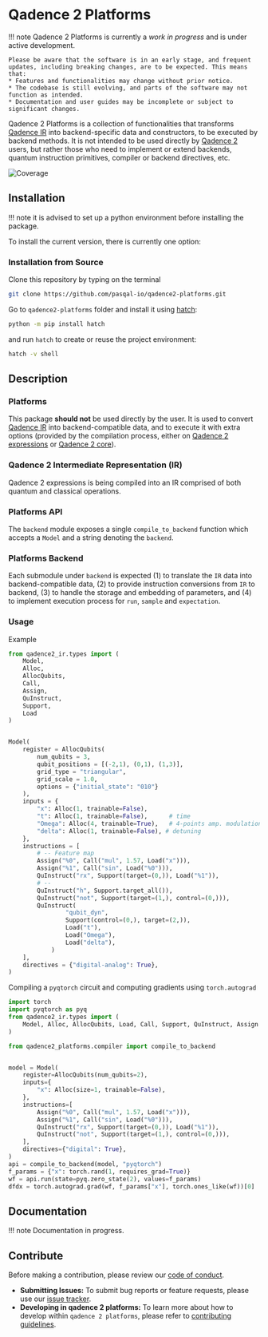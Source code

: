 # Qadence 2 Platforms


!!! note
    Qadence 2 Platforms is currently a *work in progress* and is under active development.

    Please be aware that the software is in an early stage, and frequent updates, including breaking changes, are to be expected. This means that:
    * Features and functionalities may change without prior notice.
    * The codebase is still evolving, and parts of the software may not function as intended.
    * Documentation and user guides may be incomplete or subject to significant changes.


Qadence 2 Platforms is a collection of functionalities that transforms [Qadence IR](https://github.com/pasqal-io/qadence2-ir/) into backend-specific data and constructors, to be executed by backend methods. It is not intended to be used directly by [Qadence 2](https://github.com/pasqal-io/qadence2-core/) users, but rather those who need to implement or extend backends, quantum instruction primitives, compiler or backend directives, etc.

![Coverage](https://img.shields.io/codecov/c/github/pasqal-io/qadence2-platforms?style=flat-square)


## Installation

!!! note
    it is advised to set up a python environment before installing the package.

To install the current version, there is currently one option:


### Installation from Source

Clone this repository by typing on the terminal

```bash
git clone https://github.com/pasqal-io/qadence2-platforms.git
```

Go to `qadence2-platforms` folder and install it using [hatch](https://hatch.pypa.io/latest/):

```bash
python -m pip install hatch
```

and run `hatch` to create or reuse the project environment:

```bash
hatch -v shell
```

## Description

### Platforms

This package **should not** be used directly by the user. It is used to convert [Qadence IR](https://github.com/pasqal-io/qadence2-ir) into backend-compatible data, and to execute it with extra options (provided by the compilation process, either on [Qadence 2 expressions](https://github.com/pasqal-io/qadence2-expressions) or [Qadence 2 core](https://github.com/pasqal-io/qadence2-core)).

### Qadence 2 Intermediate Representation (IR)

Qadence 2 expressions is being compiled into an IR comprised of both quantum and classical operations.

### Platforms API

The `backend` module exposes a single `compile_to_backend` function which accepts a `Model` and a string denoting the `backend`.

### Platforms Backend

Each submodule under `backend` is expected (1) to translate the `IR` data into backend-compatible data, (2) to provide instruction conversions from `IR` to backend, (3) to handle the storage and embedding of parameters, and (4) to implement execution process for `run`, `sample` and `expectation`.

### Usage

Example
```python exec="on" source="material-block" session="model"
from qadence2_ir.types import (
    Model,
    Alloc,
    AllocQubits,
    Call,
    Assign,
    QuInstruct,
    Support,
    Load
)


Model(
    register = AllocQubits(
        num_qubits = 3,
        qubit_positions = [(-2,1), (0,1), (1,3)],
        grid_type = "triangular",
        grid_scale = 1.0,
        options = {"initial_state": "010"}
    ),
    inputs = {
        "x": Alloc(1, trainable=False),
        "t": Alloc(1, trainable=False),      # time
        "Omega": Alloc(4, trainable=True),   # 4-points amp. modulation
        "delta": Alloc(1, trainable=False), # detuning
    },
    instructions = [
        # -- Feature map
        Assign("%0", Call("mul", 1.57, Load("x"))),
        Assign("%1", Call("sin", Load("%0"))),
        QuInstruct("rx", Support(target=(0,)), Load("%1")),
        # --
        QuInstruct("h", Support.target_all()),
        QuInstruct("not", Support(target=(1,), control=(0,))),
        QuInstruct(
		        "qubit_dyn",
		        Support(control=(0,), target=(2,)),
		        Load("t"),
		        Load("Omega"),
		        Load("delta"),
		    )
    ],
    directives = {"digital-analog": True},
)
```

Compiling a `pyqtorch` circuit and computing gradients using `torch.autograd`

```python exec="on" source="material-block" session="model"
import torch
import pyqtorch as pyq
from qadence2_ir.types import (
    Model, Alloc, AllocQubits, Load, Call, Support, QuInstruct, Assign
)

from qadence2_platforms.compiler import compile_to_backend


model = Model(
    register=AllocQubits(num_qubits=2),
    inputs={
        "x": Alloc(size=1, trainable=False),
    },
    instructions=[
        Assign("%0", Call("mul", 1.57, Load("x"))),
        Assign("%1", Call("sin", Load("%0"))),
        QuInstruct("rx", Support(target=(0,)), Load("%1")),
        QuInstruct("not", Support(target=(1,), control=(0,))),
    ],
    directives={"digital": True},
)
api = compile_to_backend(model, "pyqtorch")
f_params = {"x": torch.rand(1, requires_grad=True)}
wf = api.run(state=pyq.zero_state(2), values=f_params)
dfdx = torch.autograd.grad(wf, f_params["x"], torch.ones_like(wf))[0]
```

## Documentation

!!! note
    Documentation in progress.


## Contribute

Before making a contribution, please review our [code of conduct](docs/getting_started/CODE_OF_CONDUCT.md).

- **Submitting Issues:** To submit bug reports or feature requests, please use our [issue tracker](https://github.com/pasqal-io/qadence2-platforms/issues).
- **Developing in qadence 2 platforms:** To learn more about how to develop within `qadence 2 platforms`, please refer to [contributing guidelines](docs/getting_started/CONTRIBUTING.md).
